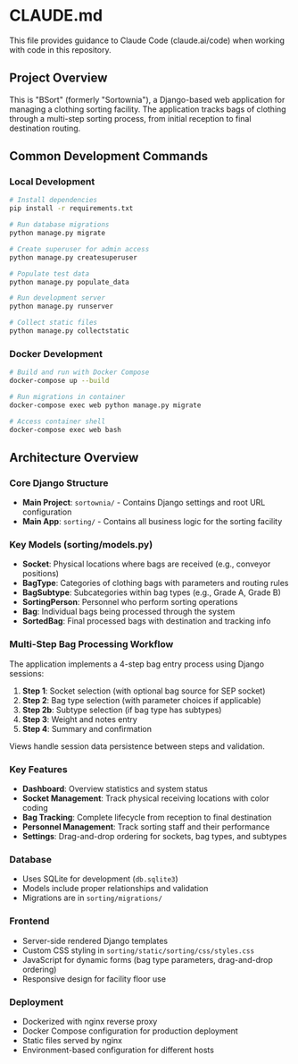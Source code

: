 # CLAUDE.md

This file provides guidance to Claude Code (claude.ai/code) when working with code in this repository.

## Project Overview

This is "BSort" (formerly "Sortownia"), a Django-based web application for managing a clothing sorting facility. The application tracks bags of clothing through a multi-step sorting process, from initial reception to final destination routing.

## Common Development Commands

### Local Development
```bash
# Install dependencies
pip install -r requirements.txt

# Run database migrations
python manage.py migrate

# Create superuser for admin access
python manage.py createsuperuser

# Populate test data
python manage.py populate_data

# Run development server
python manage.py runserver

# Collect static files
python manage.py collectstatic
```

### Docker Development
```bash
# Build and run with Docker Compose
docker-compose up --build

# Run migrations in container
docker-compose exec web python manage.py migrate

# Access container shell
docker-compose exec web bash
```

## Architecture Overview

### Core Django Structure
- **Main Project**: `sortownia/` - Contains Django settings and root URL configuration
- **Main App**: `sorting/` - Contains all business logic for the sorting facility

### Key Models (sorting/models.py)
- **Socket**: Physical locations where bags are received (e.g., conveyor positions)
- **BagType**: Categories of clothing bags with parameters and routing rules
- **BagSubtype**: Subcategories within bag types (e.g., Grade A, Grade B)
- **SortingPerson**: Personnel who perform sorting operations
- **Bag**: Individual bags being processed through the system
- **SortedBag**: Final processed bags with destination and tracking info

### Multi-Step Bag Processing Workflow
The application implements a 4-step bag entry process using Django sessions:

1. **Step 1**: Socket selection (with optional bag source for SEP socket)
2. **Step 2**: Bag type selection (with parameter choices if applicable)
3. **Step 2b**: Subtype selection (if bag type has subtypes)
4. **Step 3**: Weight and notes entry
5. **Step 4**: Summary and confirmation

Views handle session data persistence between steps and validation.

### Key Features
- **Dashboard**: Overview statistics and system status
- **Socket Management**: Track physical receiving locations with color coding
- **Bag Tracking**: Complete lifecycle from reception to final destination
- **Personnel Management**: Track sorting staff and their performance
- **Settings**: Drag-and-drop ordering for sockets, bag types, and subtypes

### Database
- Uses SQLite for development (`db.sqlite3`)
- Models include proper relationships and validation
- Migrations are in `sorting/migrations/`

### Frontend
- Server-side rendered Django templates
- Custom CSS styling in `sorting/static/sorting/css/styles.css`
- JavaScript for dynamic forms (bag type parameters, drag-and-drop ordering)
- Responsive design for facility floor use

### Deployment
- Dockerized with nginx reverse proxy
- Docker Compose configuration for production deployment
- Static files served by nginx
- Environment-based configuration for different hosts